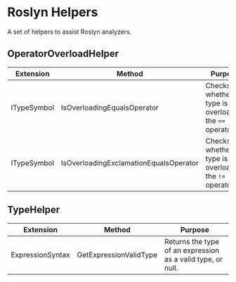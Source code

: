 # Roslyn Helpers

A set of helpers to assist Roslyn analyzers.

## OperatorOverloadHelper

Extension | Method | Purpose
----------|--------|--------
ITypeSymbol | IsOverloadingEqualsOperator | Checks whether a type is overloading the `==` operator
ITypeSymbol | IsOverloadingExclamationEqualsOperator | Checks whether a type is overloading the `!=` operator

## TypeHelper

Extension | Method | Purpose
----------|--------|--------
ExpressionSyntax | GetExpressionValidType | Returns the type of an expression as a valid type, or null.
